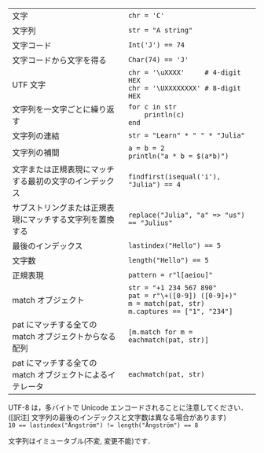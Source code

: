 |                                                |                                             |
| ---------------------------------------------- | ------------------------------------------- |
| 文字                           | `chr = 'C'`                                 |
| 文字列                        | `str = "A string"`                          |
| 文字コード                         | `Int('J') == 74`                            |
| 文字コードから文字を得る                    | `Char(74) == 'J'`                           |
| UTF 文字                 | `chr = '\uXXXX'     # 4-digit HEX`<br>`chr = '\UXXXXXXXX' # 8-digit HEX` |
| 文字列を一文字ごとに繰り返す               | `for c in str`<br>`    println(c)`<br>`end` |
| 文字列の連結                    | `str = "Learn" * " " * "Julia"`             |
| 文字列の補間    | `a = b = 2`<br>`println("a * b = $(a*b)")`  |
| 文字または正規表現にマッチする最初の文字のインデックス | `findfirst(isequal('i'), "Julia") == 4`     |
| サブストリングまたは正規表現にマッチする文字列を置換する  | `replace("Julia", "a" => "us") == "Julius"` |
| 最後のインデックス     | `lastindex("Hello") == 5`                   |
| 文字数      | `length("Hello") == 5`                      |
| 正規表現         | `pattern = r"l[aeiou]"`                     |
| match オブジェクト             | `str = "+1 234 567 890"`<br>`pat = r"\+([0-9]) ([0-9]+)"`<br>`m = match(pat, str)`<br>`m.captures == ["1", "234"]` |
| pat にマッチする全ての match オブジェクトからなる配列      | `[m.match for m = eachmatch(pat, str)]`     |
| pat にマッチする全ての match オブジェクトによるイテレータ  | `eachmatch(pat, str)`                       |

UTF-8 は，多バイトで Unicode エンコードされることに注意してください．([訳注] 文字列の最後のインデックスと文字数は異なる場合があります) <br>
`10 == lastindex("Ångström") != length("Ångström") == 8`

文字列はイミュータブル(不変, 変更不能)です．
